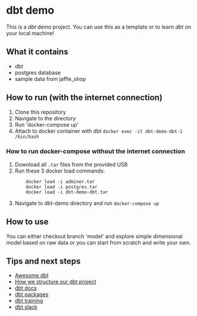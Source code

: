 # dbt demo

This is a _dbt_ demo project. You can use this as a template or to learn _dbt_ on your local machine!

## What it contains

- dbt
- postgres database
- sample data from jaffle_shop

## How to run (with the internet connection)

1. Clone this repository
2. Navigate to the directory
3. Run 'docker-compose up'
4. Attach to docker container with dbt `docker exec -it dbt-demo-dbt-1 /bin/bash`

### How to run docker-compose without the internet connection

1. Download all `.tar` files from the provided USB
2. Run these 3 docker load commands:
    ```
        docker load -i adminer.tar
        docker load -i postgres.tar
        docker load -i dbt-demo-dbt.tar
    ```
3. Navigate to dbt-demo directory and run `docker-compose up`

## How to use

You can either checkout branch 'model' and explore simple dimensional model based on raw data or you can start from scratch and write your own.

## Tips and next steps

- [Awesome dbt](https://github.com/Hiflylabs/awesome-dbt)
- [How we structure our dbt project](https://docs.getdbt.com/guides/best-practices/how-we-structure/1-guide-overview)
- [dbt docs](https://docs.getdbt.com/docs/build/projects)
- [dbt packages](https://hub.getdbt.com/)
- [dbt training](https://www.getdbt.com/dbt-learn/)
- [dbt slack](getdbt.slack.com)
